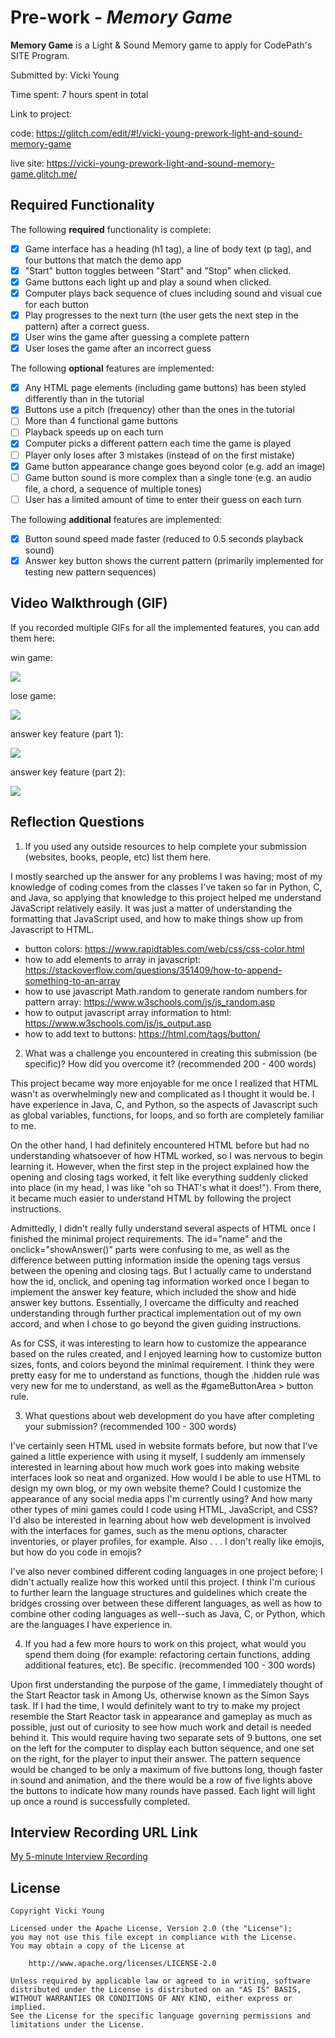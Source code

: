# Pre-work - *Memory Game*

**Memory Game** is a Light & Sound Memory game to apply for CodePath's SITE Program. 

Submitted by: Vicki Young

Time spent: 7 hours spent in total

Link to project: 

code: https://glitch.com/edit/#!/vicki-young-prework-light-and-sound-memory-game

live site: https://vicki-young-prework-light-and-sound-memory-game.glitch.me/

## Required Functionality

The following **required** functionality is complete:

* [x] Game interface has a heading (h1 tag), a line of body text (p tag), and four buttons that match the demo app
* [x] "Start" button toggles between "Start" and "Stop" when clicked. 
* [x] Game buttons each light up and play a sound when clicked. 
* [x] Computer plays back sequence of clues including sound and visual cue for each button
* [x] Play progresses to the next turn (the user gets the next step in the pattern) after a correct guess. 
* [x] User wins the game after guessing a complete pattern
* [x] User loses the game after an incorrect guess

The following **optional** features are implemented:

* [x] Any HTML page elements (including game buttons) has been styled differently than in the tutorial
* [x] Buttons use a pitch (frequency) other than the ones in the tutorial
* [ ] More than 4 functional game buttons
* [ ] Playback speeds up on each turn
* [x] Computer picks a different pattern each time the game is played
* [ ] Player only loses after 3 mistakes (instead of on the first mistake)
* [x] Game button appearance change goes beyond color (e.g. add an image)
* [ ] Game button sound is more complex than a single tone (e.g. an audio file, a chord, a sequence of multiple tones)
* [ ] User has a limited amount of time to enter their guess on each turn

The following **additional** features are implemented:

- [x] Button sound speed made faster (reduced to 0.5 seconds playback sound)
- [x] Answer key button shows the current pattern (primarily implemented for testing new pattern sequences)

## Video Walkthrough (GIF)

If you recorded multiple GIFs for all the implemented features, you can add them here:

win game:

![](https://cdn.glitch.global/9d263e4d-d164-47a9-bf84-55f7d9924acf/win%20game.gif?v=1648445451899)

lose game:

![](https://cdn.glitch.global/9d263e4d-d164-47a9-bf84-55f7d9924acf/lose%20game.gif?v=1648445716380)

answer key feature (part 1):

![](https://cdn.glitch.global/9d263e4d-d164-47a9-bf84-55f7d9924acf/answer%20key%20part%201.gif?v=1648446623016)

answer key feature (part 2):

![](https://cdn.glitch.global/9d263e4d-d164-47a9-bf84-55f7d9924acf/answer%20key%20part%202.gif?v=1648446889822)

## Reflection Questions

1. If you used any outside resources to help complete your submission (websites, books, people, etc) list them here.

I mostly searched up the answer for any problems I was having; most of my knowledge of coding comes from the classes I've taken so far in Python, C, and Java, so applying that knowledge to this project helped me understand JavaScript relatively easily. It was just a matter of understanding the formatting that JavaScript used, and how to make things show up from Javascript to HTML.

- button colors: https://www.rapidtables.com/web/css/css-color.html
- how to add elements to array in javascript: https://stackoverflow.com/questions/351409/how-to-append-something-to-an-array
- how to use javascript Math.random to generate random numbers for pattern array: https://www.w3schools.com/js/js_random.asp
- how to output javascript array information to html: https://www.w3schools.com/js/js_output.asp
- how to add text to buttons: https://html.com/tags/button/

2. What was a challenge you encountered in creating this submission (be specific)? How did you overcome it? (recommended 200 - 400 words)

This project became way more enjoyable for me once I realized that HTML wasn't as overwhelmingly new and complicated as I thought it would be. I have experience in Java, C, and Python, so the aspects of Javascript such as global variables, functions, for loops, and so forth are completely familiar to me. 

On the other hand, I had definitely encountered HTML before but had no understanding whatsoever of how HTML worked, so I was nervous to begin learning it. However, when the first step in the project explained how the opening and closing tags worked, it felt like everything suddenly clicked into place (in my head, I was like "oh so THAT's what it does!"). From there, it became much easier to understand HTML by following the project instructions.

Admittedly, I didn't really fully understand several aspects of HTML once I finished the minimal project requirements. The id="name" and the onclick="showAnswer()" parts were confusing to me, as well as the difference between putting information inside the opening tags versus between the opening and closing tags. But I actually came to understand how the id, onclick, and opening tag information worked once I began to implement the answer key feature, which included the show and hide answer key buttons. Essentially, I overcame the difficulty and reached understanding through further practical implementation out of my own accord, and when I chose to go beyond the given guiding instructions.

As for CSS, it was interesting to learn how to customize the appearance based on the rules created, and I enjoyed learning how to customize button sizes, fonts, and colors beyond the minimal requirement. I think they were pretty easy for me to understand as functions, though the .hidden rule was very new for me to understand, as well as the #gameButtonArea > button rule.

3. What questions about web development do you have after completing your submission? (recommended 100 - 300 words)

I've certainly seen HTML used in website formats before, but now that I've gained a little experience with using it myself, I suddenly am immensely interested in learning about how much work goes into making website interfaces look so neat and organized. How would I be able to use HTML to design my own blog, or my own website theme? Could I customize the appearance of any social media apps I'm currently using? And how many other types of mini games could I code using HTML, JavaScript, and CSS? I'd also be interested in learning about how web development is involved with the interfaces for games, such as the menu options, character inventories, or player profiles, for example. Also . . . I don't really like emojis, but how do you code in emojis?

I've also never combined different coding languages in one project before; I didn't actually realize how this worked until this project. I think I'm curious to further learn the language structures and guidelines which create the bridges crossing over between these different languages, as well as how to combine other coding languages as well--such as Java, C, or Python, which are the languages I have experience in.

4. If you had a few more hours to work on this project, what would you spend them doing (for example: refactoring certain functions, adding additional features, etc). Be specific. (recommended 100 - 300 words)

Upon first understanding the purpose of the game, I immediately thought of the Start Reactor task in Among Us, otherwise known as the Simon Says task. If I had the time, I would definitely want to try to make my project resemble the Start Reactor task in appearance and gameplay as much as possible, just out of curiosity to see how much work and detail is needed behind it. This would require having two separate sets of 9 buttons, one set on the left for the computer to display each button sequence, and one set on the right, for the player to input their answer. The pattern sequence would be changed to be only a maximum of five buttons long, though faster in sound and animation, and the there would be a row of five lights above the buttons to indicate how many rounds have passed. Each light will light up once a round is successfully completed. 


## Interview Recording URL Link

[My 5-minute Interview Recording](your-link-here)

## License

    Copyright Vicki Young

    Licensed under the Apache License, Version 2.0 (the "License");
    you may not use this file except in compliance with the License.
    You may obtain a copy of the License at

        http://www.apache.org/licenses/LICENSE-2.0

    Unless required by applicable law or agreed to in writing, software
    distributed under the License is distributed on an "AS IS" BASIS,
    WITHOUT WARRANTIES OR CONDITIONS OF ANY KIND, either express or implied.
    See the License for the specific language governing permissions and
    limitations under the License.
